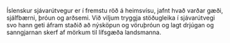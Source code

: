 Íslenskur sjávarútvegur er í fremstu röð á heimsvísu, jafnt hvað varðar gæði,
sjálfbærni, þróun og arðsemi. Við viljum tryggja stöðugleika í sjávarútvegi svo hann
geti áfram staðið að nýsköpun og vöruþróun og lagt drjúgan og sanngjarnan skerf af
mörkum til lífsgæða landsmanna.
